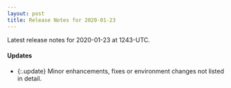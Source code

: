 ```yaml
---
layout: post
title: Release Notes for 2020-01-23
---
```


Latest release notes for 2020-01-23 at 1243-UTC.

<div class='updates' markdown='1'>

#### Updates

- {:.update} Minor enhancements, fixes or environment changes not listed in detail.

</div>


